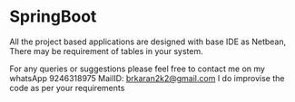 # SpringBoot
All the project based applications are designed with base IDE as  Netbean,
There may be requirement of tables in your system.

For any queries or suggestions  please feel free to contact me on my whatsApp   9246318975
MailID: brkaran2k2@gmail.com
I do improvise the code as per your requirements 
